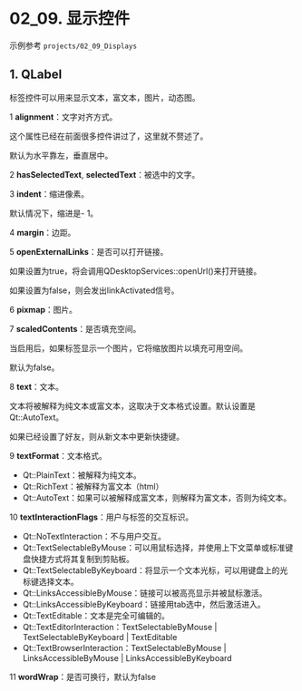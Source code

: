 # 02_09. 显示控件

示例参考 `projects/02_09_Displays` 

## 1. QLabel

标签控件可以用来显示文本，富文本，图片，动态图。

1 **alignment**：文字对齐方式。

这个属性已经在前面很多控件讲过了，这里就不赘述了。

默认为水平靠左，垂直居中。

2 **hasSelectedText**, **selectedText**：被选中的文字。

3 **indent**：缩进像素。

默认情况下，缩进是- 1。

4 **margin**：边距。

5 **openExternalLinks**：是否可以打开链接。

如果设置为true，将会调用QDesktopServices::openUrl()来打开链接。

如果设置为false，则会发出linkActivated信号。

6 **pixmap**：图片。

7 **scaledContents**：是否填充空间。

当启用后，如果标签显示一个图片，它将缩放图片以填充可用空间。

默认为false。

8 **text**：文本。

文本将被解释为纯文本或富文本，这取决于文本格式设置。默认设置是Qt::AutoText。

如果已经设置了好友，则从新文本中更新快捷键。

9 **textFormat**：文本格式。

- Qt::PlainText：被解释为纯文本。
- Qt::RichText：被解释为富文本（html）
- Qt::AutoText：如果可以被解释成富文本，则解释为富文本，否则为纯文本。

10 **textInteractionFlags**：用户与标签的交互标识。

- Qt::NoTextInteraction：不与用户交互。
- Qt::TextSelectableByMouse：可以用鼠标选择，并使用上下文菜单或标准键盘快捷方式将其复制到剪贴板。
- Qt::TextSelectableByKeyboard：将显示一个文本光标，可以用键盘上的光标键选择文本。
- Qt::LinksAccessibleByMouse：链接可以被高亮显示并被鼠标激活。
- Qt::LinksAccessibleByKeyboard：链接用tab选中，然后激活进入。
- Qt::TextEditable：文本是完全可编辑的。
- Qt::TextEditorInteraction：TextSelectableByMouse | TextSelectableByKeyboard | TextEditable
- Qt::TextBrowserInteraction：TextSelectableByMouse | LinksAccessibleByMouse | LinksAccessibleByKeyboard

11 **wordWrap**：是否可换行，默认为false

